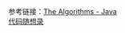 参考链接：[The Algorithms - Java](https://github.com/TheAlgorithms/Java)  
          [代码随想录](https://programmercarl.com)
